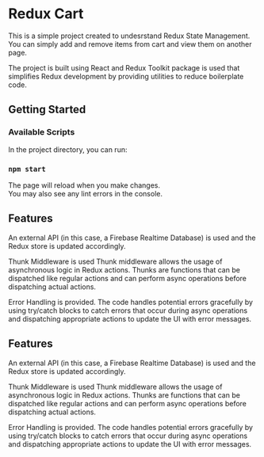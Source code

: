
# Redux Cart
This is a simple project created to undesrstand Redux State Management. You can simply add and remove items from cart and view  them on another page.

The project is built using React and Redux Toolkit package is used that simplifies Redux development by providing utilities to reduce boilerplate code.



## Getting Started






### Available Scripts

In the project directory, you can run:

### `npm start`



The page will reload when you make changes.\
You may also see any lint errors in the console.
## Features

An external API (in this case, a Firebase Realtime Database) is used and the Redux store is updated accordingly.

Thunk Middleware is used Thunk middleware allows the usage of asynchronous logic in Redux actions. Thunks are functions that can be dispatched like regular actions and can perform async operations before dispatching actual actions.

Error Handling  is provided. The code handles potential errors gracefully by using try/catch blocks to catch errors that occur during async operations and dispatching appropriate actions to update the UI with error messages.

## Features

An external API (in this case, a Firebase Realtime Database) is used and the Redux store is updated accordingly.

Thunk Middleware is used Thunk middleware allows the usage of asynchronous logic in Redux actions. Thunks are functions that can be dispatched like regular actions and can perform async operations before dispatching actual actions.

Error Handling  is provided. The code handles potential errors gracefully by using try/catch blocks to catch errors that occur during async operations and dispatching appropriate actions to update the UI with error messages.
